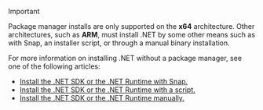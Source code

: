 
> [!IMPORTANT]
> Package manager installs are only supported on the **x64** architecture. Other architectures, such as **ARM**, must install .NET by some other means such as with Snap, an installer script, or through a manual binary installation.

For more information on installing .NET without a package manager, see one of the following articles:

- [Install the .NET SDK or the .NET Runtime with Snap.](../linux-snap.md)
- [Install the .NET SDK or the .NET Runtime with a script.](../linux-scripted-manual.md#scripted-install)
- [Install the .NET SDK or the .NET Runtime manually.](../linux-scripted-manual.md#manual-install)
